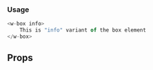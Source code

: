 ### Usage

```js
<w-box info>
    This is "info" variant of the box element
</w-box>
```

## Props

<api-table type=elements component="Box" />
